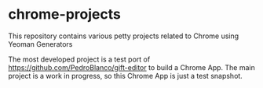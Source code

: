 # chrome-projects

This repository contains various petty projects related to Chrome using Yeoman Generators

The most developed project is a test port of https://github.com/PedroBlanco/gift-editor to build a Chrome App. The main project is a work in progress, so this Chrome App is just a test snapshot.
